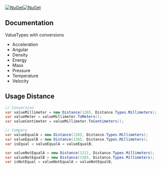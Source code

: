 
[![NuGet](https://img.shields.io/nuget/v/Jpc.Physics.Abstractions.svg)](https://www.nuget.org/packages/Jpc.Physics.Abstractions)[![NuGet](https://img.shields.io/nuget/dt/Jpc.Physics.Abstractions.svg)](https://www.nuget.org/packages/Jpc.Physics.Abstractions)

## Documentation

ValueTypes with conversions

- Acceleration
- Angular
- Density
- Energy
- Mass
- Pressure
- Temperature
- Velocity


## Usage Distance
```C#
// Conversion
var valueMillimeter = new Distance(1265, Distance.Types.Millimeters);
var valueMeter = valueMillimeter.ToMeters();
var valueCentimeter = valueMillimeter.ToCentimeters();

// Compare
var valueEqualA = new Distance(1265, Distance.Types.Millimeters);
var valueEqualB = new Distance(1265, Distance.Types.Millimeters);
var isEqual = valueEqualA = valueEqualB;

var valueNotEqualA = new Distance(1211, Distance.Types.Millimeters);
var valueNotEqualB = new Distance(1265, Distance.Types.Millimeters);
var isNotEqual = valueNotEqualA = valueNotEqualB;
```

